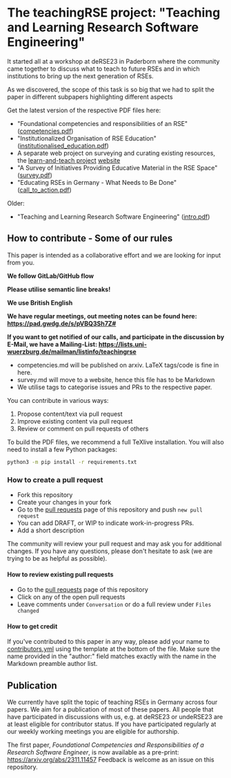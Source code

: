 # The teachingRSE project: "Teaching and Learning Research Software Engineering"

It started all at a workshop at deRSE23 in Paderborn where the community came together to discuss what to teach to future RSEs
and in which institutions to bring up the next generation of RSEs.

As we discovered, the scope of this task is so big that 
we had to split the paper in different subpapers highlighting different aspects

Get the latest version of the respective PDF files here:

* "Foundational competencies and responsibilities of an RSE" ([competencies.pdf](https://github.com/CaptainSifff/paper_teaching-learning-RSE/blob/build/competencies.pdf))
* "Institutionalized Organisation of RSE Education" ([institutionalised_education.pdf](https://github.com/CaptainSifff/paper_teaching-learning-RSE/blob/build/institutionalised_education.pdf))
* A separate web project on surveying and curating existing resources, the [learn-and-teach project](https://github.com/DE-RSE/learn-and-teach)  [website](https://de-rse.org/learn-and-teach/)
* "A Survey of Initiatives Providing Educative Material in the RSE Space" ([survey.pdf](https://github.com/CaptainSifff/paper_teaching-learning-RSE/blob/build/survey.pdf))
* "Educating RSEs in Germany - What Needs to Be Done" ([call_to_action.pdf](https://github.com/CaptainSifff/paper_teaching-learning-RSE/blob/build/call_to_action.pdf))

Older:
* "Teaching and Learning Research Software Engineering" ([intro.pdf](https://github.com/CaptainSifff/paper_teaching-learning-RSE/blob/build/intro.pdf))

## How to contribute - Some of our rules

This paper is intended as a collaborative effort and we are looking for input from you.

**We follow GitLab/GitHub flow**

**Please utilise semantic line breaks!**

**We use British English**

**We have regular meetings, out meeting notes can be found here: https://pad.gwdg.de/s/pVBQ3Sh7Z#**

**If you want to get notified of our calls, and participate in the discussion by E-Mail, we have a Mailing-List: https://lists.uni-wuerzburg.de/mailman/listinfo/teachingrse**

- competencies.md will be published on arxiv. LaTeX tags/code is fine in here.
- survey.md will move to a website, hence this file has to be Markdown
- We utilise tags to categorise issues and PRs to the respective paper.

You can contribute in various ways:

1. Propose content/text via pull request
1. Improve existing content via pull request
1. Review or comment on pull requests of others

To build the PDF files, we recommend a full TeXlive installation.
You will also need to install a few Python packages:

```sh
python3 -m pip install -r requirements.txt
```

### How to create a pull request

- Fork this repository
- Create your changes in your fork
- Go to the [pull requests](https://github.com/CaptainSifff/paper_teaching-learning-RSE/pulls) page of this repository and push `new pull request`
- You can add DRAFT, or WIP to indicate work-in-progress PRs.
- Add a short description

The community will review your pull request and may ask you for additional changes.
If you have any questions, please don't hesitate to ask (we are trying to be as
helpful as possible).

#### How to review existing pull requests

- Go to the [pull requests](https://github.com/CaptainSifff/paper_teaching-learning-RSE/pulls) page of this repository
- Click on any of the open pull requests
- Leave comments under `Conversation` or do a full review under `Files changed`

#### How to get credit

If you've contributed to this paper in any way, please add your name to
[contributors.yml](contributors.yml) using the template at the bottom
of the file. Make sure the name provided in the "author:" field matches
exactly with the name in the Markdown preamble author list.

## Publication
We currently have split the topic of teaching RSEs in Germany across four papers.
We aim for a publication of most of these papers.
All people that have participated in discussions with us,
e.g. at deRSE23 or undeRSE23 are at least eligible for contributor status.
If you have participated regularly at our weekly working meetings you are eligible for
authorship.

The first paper,
_Foundational Competencies and Responsibilities of a Research Software Engineer_,
is now available as a pre-print: https://arxiv.org/abs/2311.11457
Feedback is welcome as an issue on this repository.
